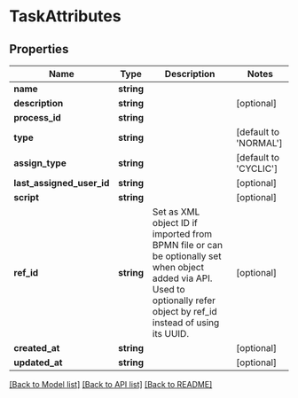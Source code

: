 # TaskAttributes

## Properties
Name | Type | Description | Notes
------------ | ------------- | ------------- | -------------
**name** | **string** |  | 
**description** | **string** |  | [optional] 
**process_id** | **string** |  | 
**type** | **string** |  | [default to 'NORMAL']
**assign_type** | **string** |  | [default to 'CYCLIC']
**last_assigned_user_id** | **string** |  | [optional] 
**script** | **string** |  | [optional] 
**ref_id** | **string** | Set as XML object ID if imported from BPMN file or can be optionally set when object added via API. Used to optionally refer object by ref_id instead of using its UUID. | [optional] 
**created_at** | **string** |  | [optional] 
**updated_at** | **string** |  | [optional] 

[[Back to Model list]](../README.md#documentation-for-models) [[Back to API list]](../README.md#documentation-for-api-endpoints) [[Back to README]](../README.md)


